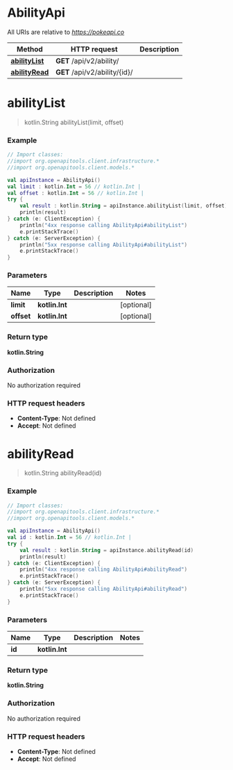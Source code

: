 # AbilityApi

All URIs are relative to *https://pokeapi.co*

Method | HTTP request | Description
------------- | ------------- | -------------
[**abilityList**](AbilityApi.md#abilityList) | **GET** /api/v2/ability/ | 
[**abilityRead**](AbilityApi.md#abilityRead) | **GET** /api/v2/ability/{id}/ | 


<a name="abilityList"></a>
# **abilityList**
> kotlin.String abilityList(limit, offset)



### Example
```kotlin
// Import classes:
//import org.openapitools.client.infrastructure.*
//import org.openapitools.client.models.*

val apiInstance = AbilityApi()
val limit : kotlin.Int = 56 // kotlin.Int | 
val offset : kotlin.Int = 56 // kotlin.Int | 
try {
    val result : kotlin.String = apiInstance.abilityList(limit, offset)
    println(result)
} catch (e: ClientException) {
    println("4xx response calling AbilityApi#abilityList")
    e.printStackTrace()
} catch (e: ServerException) {
    println("5xx response calling AbilityApi#abilityList")
    e.printStackTrace()
}
```

### Parameters

Name | Type | Description  | Notes
------------- | ------------- | ------------- | -------------
 **limit** | **kotlin.Int**|  | [optional]
 **offset** | **kotlin.Int**|  | [optional]

### Return type

**kotlin.String**

### Authorization

No authorization required

### HTTP request headers

 - **Content-Type**: Not defined
 - **Accept**: Not defined

<a name="abilityRead"></a>
# **abilityRead**
> kotlin.String abilityRead(id)



### Example
```kotlin
// Import classes:
//import org.openapitools.client.infrastructure.*
//import org.openapitools.client.models.*

val apiInstance = AbilityApi()
val id : kotlin.Int = 56 // kotlin.Int | 
try {
    val result : kotlin.String = apiInstance.abilityRead(id)
    println(result)
} catch (e: ClientException) {
    println("4xx response calling AbilityApi#abilityRead")
    e.printStackTrace()
} catch (e: ServerException) {
    println("5xx response calling AbilityApi#abilityRead")
    e.printStackTrace()
}
```

### Parameters

Name | Type | Description  | Notes
------------- | ------------- | ------------- | -------------
 **id** | **kotlin.Int**|  |

### Return type

**kotlin.String**

### Authorization

No authorization required

### HTTP request headers

 - **Content-Type**: Not defined
 - **Accept**: Not defined

